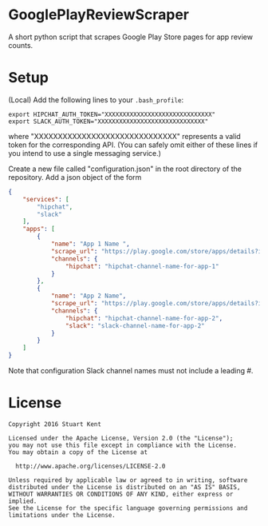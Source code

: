 # GooglePlayReviewScraper
A short python script that scrapes Google Play Store pages for app review counts.

# Setup
(Local) Add the following lines to your `.bash_profile`:

```shell
export HIPCHAT_AUTH_TOKEN="XXXXXXXXXXXXXXXXXXXXXXXXXXXXXX"
export SLACK_AUTH_TOKEN="XXXXXXXXXXXXXXXXXXXXXXXXXXXXXX"
```

where "XXXXXXXXXXXXXXXXXXXXXXXXXXXXXX" represents a valid token for the corresponding API. (You can safely omit either of these lines if you intend to use a single messaging service.)

Create a new file called "configuration.json" in the root directory of the repository. Add a json object of the form

```json
{
    "services": [
        "hipchat",
        "slack"
    ],
    "apps": [
        {
            "name": "App 1 Name ",
            "scrape_url": "https://play.google.com/store/apps/details?id=com.example.app1&hl=en",
            "channels": {
                "hipchat": "hipchat-channel-name-for-app-1"
            }
        },
        {
            "name": "App 2 Name",
            "scrape_url": "https://play.google.com/store/apps/details?id=com.example.app2&hl=en",
            "channels": {
                "hipchat": "hipchat-channel-name-for-app-2",
                "slack": "slack-channel-name-for-app-2"
            }
        }
    ]
}
```

Note that configuration Slack channel names must not include a leading #.

# License

```
Copyright 2016 Stuart Kent

Licensed under the Apache License, Version 2.0 (the "License");
you may not use this file except in compliance with the License.
You may obtain a copy of the License at

  http://www.apache.org/licenses/LICENSE-2.0

Unless required by applicable law or agreed to in writing, software
distributed under the License is distributed on an "AS IS" BASIS,
WITHOUT WARRANTIES OR CONDITIONS OF ANY KIND, either express or implied.
See the License for the specific language governing permissions and
limitations under the License.
```
